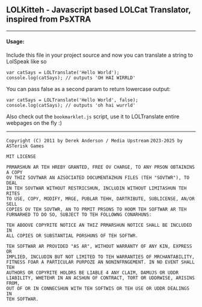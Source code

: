 ## LOLKitteh - Javascript based LOLCat Translator, inspired from PsXTRA
---
  
#### Usage:

Include this file in your project source and now you can translate a string
to LolSpeak like so  

	var catSays = LOLTranslate('Hello World'); 
	console.log(catSays); // outputs 'OH HAI WIRRLD'

You can pass false as a second param to return lowercase output:  

	var catSays = LOLTranslate('Hello World', false);
	console.log(catSays); // outputs 'oh hai wurrld'

Also check out the `bookmarklet.js` script, use it to LOLTranslate entire webpages on the fly :)


---

`Copyright (C) 2011 by Derek Anderson / Media Upstream`
`2023-2025 by ASTerisk Games`

	MIT LICENSE

	PRMARSHUN AR TEH HREBY GRANTED, FREE OV CHARGE, TO ANY PRSON OBTAININS A COPY
	OV THIZ SOVTWAR AN AZSOCIATED DOCUMENTAZHUN FILES (TEH "SOVTWR"), TO DEAL
	IN TEH SOVTWAR WITHOUT RESTRICSHUN, INCLUDIN WITHOUT LIMITASHUN TEH RITES
	TO USE, COPY, MODIFY, MRGE, PUBLAR TEHH, DARTRIBUTE, SUBLICENSE, AN/OR SELL
	COPIES OV TEH SOVTWR, AN TO PRMIT PRSONS TO HOOM TEH SOFTWAR AR TEH
	FURNARHED TO DO SO, SUBJECT TO TEH FOLLOWNG CONARHUNS:

	TEH ABOOVE COPYRITE NOTICE AN THIZ PRMARSHUN NOTICE SHALL BE INCLUDED IN
	ALL COPIES OR SUBSTANTIAL PORSHUNS OF TEH SOFTWR.

	TEH SOFTWAR AR PROVIDED "AS AR", WITHOUT WARRANTY OF ANY KIN, EXPRESS OR
	IMPLIED, INCLUDIN BUT NOT LIMITED TO TEH WARRANTIES OF MRCHANTABILITY,
	FITNESS FOAR A PARTICULAR PURPOZE AN NONINFRNGEMENT. IN NO EVENT SHALL TEH
	AUTHORS OR COPYRITE HOLDRS BE LIABLE 4 ANY CLAIM, DAMUJS OR UDDR
	LIABILITY, WHETEHR IN AN ACSHUN OF CONTRACT, TORT OR UDDRWISE, ARISINS FROM,
	OUT OF OR IN CONNECSHUN WITH TEH SOFTWIS OR TEH USE OR UDDR DEALINGS IN
	TEH SOFTWAR.
